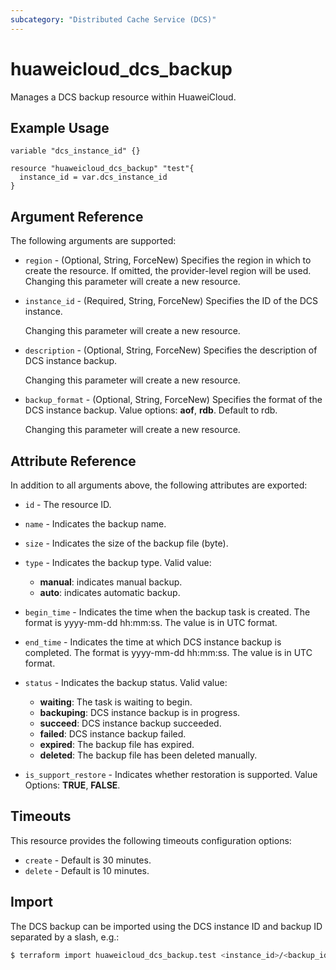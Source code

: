 ```yaml
---
subcategory: "Distributed Cache Service (DCS)"
---
```


# huaweicloud_dcs_backup

Manages a DCS backup resource within HuaweiCloud.

## Example Usage

```hcl
variable "dcs_instance_id" {}

resource "huaweicloud_dcs_backup" "test"{
  instance_id = var.dcs_instance_id
}
```

## Argument Reference

The following arguments are supported:

* `region` - (Optional, String, ForceNew) Specifies the region in which to create the resource.
  If omitted, the provider-level region will be used. Changing this parameter will create a new resource.

* `instance_id` - (Required, String, ForceNew) Specifies the ID of the DCS instance.

  Changing this parameter will create a new resource.

* `description` - (Optional, String, ForceNew) Specifies the description of DCS instance backup.

  Changing this parameter will create a new resource.

* `backup_format` - (Optional, String, ForceNew) Specifies the format of the DCS instance backup.
  Value options: **aof**, **rdb**. Default to rdb.

  Changing this parameter will create a new resource.

## Attribute Reference

In addition to all arguments above, the following attributes are exported:

* `id` - The resource ID.

* `name` - Indicates the backup name.

* `size` - Indicates the size of the backup file (byte).

* `type` - Indicates the backup type. Valid value:
  + **manual**: indicates manual backup.
  + **auto**: indicates automatic backup.

* `begin_time` - Indicates the time when the backup task is created. The format is yyyy-mm-dd hh:mm:ss.
  The value is in UTC format.

* `end_time` - Indicates the time at which DCS instance backup is completed. The format is yyyy-mm-dd hh:mm:ss.
  The value is in UTC format.

* `status` - Indicates the backup status. Valid value:
  + **waiting**: The task is waiting to begin.
  + **backuping**: DCS instance backup is in progress.
  + **succeed**: DCS instance backup succeeded.
  + **failed**: DCS instance backup failed.
  + **expired**: The backup file has expired.
  + **deleted**: The backup file has been deleted manually.

* `is_support_restore` - Indicates whether restoration is supported. Value Options: **TRUE**, **FALSE**.

## Timeouts

This resource provides the following timeouts configuration options:

* `create` - Default is 30 minutes.
* `delete` - Default is 10 minutes.

## Import

The DCS backup can be imported using the DCS instance ID and backup ID separated by a slash, e.g.:

```bash
$ terraform import huaweicloud_dcs_backup.test <instance_id>/<backup_id>
```
